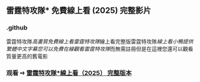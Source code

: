 ## 雷霆特攻隊* 免費線上看 (2025) 完整影片

### .github

雷霆特攻隊*高畫質免費線上看雷霆特攻隊*線上看完整版雷霆特攻隊*線上看小鴨提供繁體中文字幕您可以免費在線觀看雷霆特攻隊*而無需註冊但是在這裡您還可以觀看質量更高的舊電影

### 观看 ➺ [雷霆特攻隊*線上看（2͏0͏2͏5͏） 完整版本](https://watching4khdmovies.blogspot.com/2025/05/thunderbolts-zh.html)
